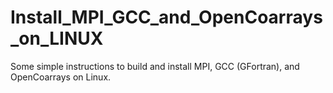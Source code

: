 # Install_MPI_GCC_and_OpenCoarrays_on_LINUX
Some simple instructions to build and install MPI, GCC (GFortran), and OpenCoarrays on Linux.
